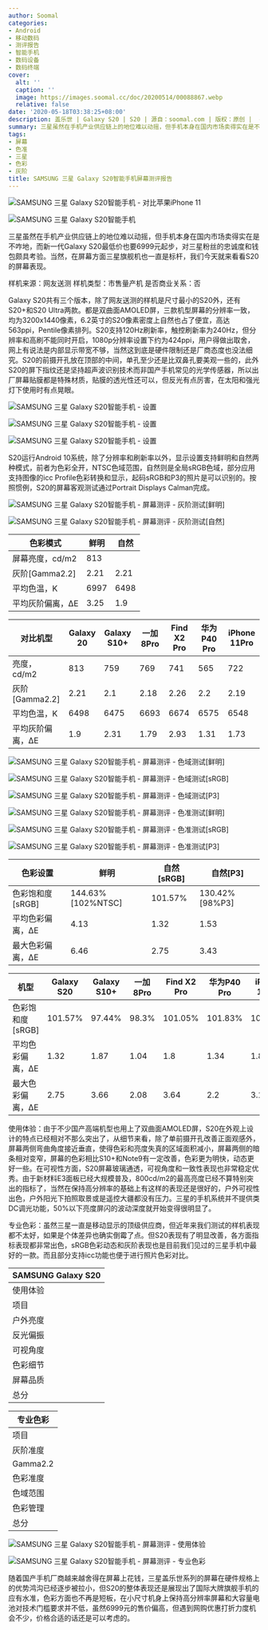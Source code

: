 ```yaml
---
author: Soomal
categories:
- Android
- 移动数码
- 测评报告
- 智能手机
- 数码设备
- 数码终端
cover:
  alt: ''
  caption: ''
  image: https://images.soomal.cc/doc/20200514/00088867.webp
  relative: false
date: '2020-05-18T03:38:25+08:00'
description: 盖乐世 | Galaxy S20 | S20 | 源自：soomal.com | 版权：原创 |  平均/总评分：09.73/146
summary: 三星虽然在手机产业供应链上的地位难以动摇，但手机本身在国内市场卖得实在是不咋地，新一代Galaxy S20最低价也要6999元起步，对三星粉丝的忠诚度和钱包颇具考验。当然，在屏幕方面三星旗舰机也一直是标杆，我们今天就来看看S20的屏幕表现。
tags:
- 屏幕
- 色准
- 三星
- 色彩
- 灰阶
title: SAMSUNG 三星 Galaxy S20智能手机屏幕测评报告
---
```


![SAMSUNG 三星 Galaxy S20智能手机  - 对比苹果iPhone 11](https://images.soomal.cc/doc/20200514/00088869_01.webp)



![SAMSUNG 三星 Galaxy S20智能手机](https://images.soomal.cc/doc/20200514/00088872_01.webp)



三星虽然在手机产业供应链上的地位难以动摇，但手机本身在国内市场卖得实在是不咋地，而新一代Galaxy S20最低价也要6999元起步，对三星粉丝的忠诚度和钱包颇具考验。当然，在屏幕方面三星旗舰机也一直是标杆，我们今天就来看看S20的屏幕表现。



样机来源：网友送测
样机类型：市售量产机
是否商业关系：否



Galaxy S20共有三个版本，除了网友送测的样机是尺寸最小的S20外，还有S20+和S20 Ultra两款。都是双曲面AMOLED屏，三款机型屏幕的分辨率一致，均为3200x1440像素，6.2英寸的S20像素密度上自然也占了便宜，高达563ppi，Pentile像素排列。S20支持120Hz刷新率，触控刷新率为240Hz，但分辨率和高刷不能同时开启，1080p分辨率设置下约为424ppi，用户得做出取舍，网上有说法是内部显示带宽不够，当然这到底是硬件限制还是厂商态度也没法细究。S20的前摄开孔放在顶部的中间，单孔至少还是比双鼻孔要美观一些的，此外S20的屏下指纹还是坚持超声波识别技术而非国产手机常见的光学传感器，所以出厂屏幕贴膜都是特殊材质，贴膜的透光性还可以，但反光有点厉害，在太阳和强光灯下使用时有点晃眼。



![SAMSUNG 三星 Galaxy S20智能手机 - 设置](https://images.soomal.cc/doc/20200518/00088980_01.webp)



![SAMSUNG 三星 Galaxy S20智能手机 - 设置](https://images.soomal.cc/doc/20200518/00088981_01.webp)



![SAMSUNG 三星 Galaxy S20智能手机 - 设置](https://images.soomal.cc/doc/20200518/00088982_01.webp)



S20运行Android 10系统，除了分辨率和刷新率以外，显示设置支持鲜明和自然两种模式，前者为色彩全开，NTSC色域范围，自然则是全局sRGB色域，部分应用支持图像的icc Profile色彩转换和显示，起码sRGB和P3的照片是可以识别的。按照惯例，S20的屏幕客观测试通过Portrait Displays Calman完成。



![SAMSUNG 三星 Galaxy S20智能手机 - 屏幕测评 - 灰阶测试[鲜明]](https://images.soomal.cc/doc/20200518/00088983_01.webp)



![SAMSUNG 三星 Galaxy S20智能手机 - 屏幕测评 - 灰阶测试[自然]](https://images.soomal.cc/doc/20200518/00088984_01.webp)



| 色彩模式 | 鲜明 | 自然 |
| --- | --- | --- |
| 屏幕亮度，cd/m2 | 813 |
| 灰阶[Gamma2.2] | 2.21 | 2.21 |
| 平均色温，K | 6997 | 6498 |
| 平均灰阶偏离，ΔE | 3.25 | 1.9 |



| 对比机型 | Galaxy 20 | Galaxy S10+ | 一加8Pro | Find X2 Pro | 华为P40 Pro | iPhone 11Pro |
| --- | --- | --- | --- | --- | --- | --- |
| 亮度，cd/m2 | 813 | 759 | 769 | 741 | 565 | 722 |
| 灰阶[Gamma2.2] | 2.21 | 2.1 | 2.18 | 2.26 | 2.2 | 2.19 |
| 平均色温，K | 6498 | 6475 | 6693 | 6674 | 6575 | 6548 |
| 平均灰阶偏离，ΔE | 1.9 | 2.31 | 1.79 | 2.93 | 1.31 | 1.73 |



![SAMSUNG 三星 Galaxy S20智能手机 - 屏幕测评 - 色域测试[鲜明]](https://images.soomal.cc/doc/20200518/00088985_01.webp)



![SAMSUNG 三星 Galaxy S20智能手机 - 屏幕测评 - 色域测试[sRGB]](https://images.soomal.cc/doc/20200518/00088986_01.webp)



![SAMSUNG 三星 Galaxy S20智能手机 - 屏幕测评 - 色域测试[P3]](https://images.soomal.cc/doc/20200518/00088987_01.webp)



![SAMSUNG 三星 Galaxy S20智能手机 - 屏幕测评 - 色准测试[鲜明]](https://images.soomal.cc/doc/20200518/00088988_01.webp)



![SAMSUNG 三星 Galaxy S20智能手机 - 屏幕测评 - 色准测试[sRGB]](https://images.soomal.cc/doc/20200518/00088989_01.webp)



![SAMSUNG 三星 Galaxy S20智能手机 - 屏幕测评 - 色准测试[P3]](https://images.soomal.cc/doc/20200518/00088990_01.webp)



| 色彩设置 | 鲜明 | 自然[sRGB] | 自然[P3] |
| --- | --- | --- | --- |
| 色彩饱和度[sRGB] | 144.63%[102%NTSC] | 101.57% | 130.42%[98%P3] |
| 平均色彩偏离，ΔE | 4.13 | 1.32 | 1.53 |
| 最大色彩偏离，ΔE | 6.46 | 2.75 | 3.43 |



| 机型 | Galaxy S20 | Galaxy S10+ | 一加8Pro | Find X2 Pro | 华为P40 Pro | iPhone 11Pro |
| --- | --- | --- | --- | --- | --- | --- |
| 色彩饱和度[sRGB] | 101.57% | 97.44% | 98.3% | 101.05% | 101.83% | 101.54% |
| 平均色彩偏离，ΔE | 1.32 | 1.87 | 1.04 | 1.8 | 1.34 | 1.81 |
| 最大色彩偏离，ΔE | 2.75 | 3.66 | 2.08 | 3.64 | 2.2 | 3.17 |



使用体验：由于不少国产高端机型也用上了双曲面AMOLED屏，S20在外观上设计的特点已经相对不那么突出了，从细节来看，除了单前摄开孔改善正面观感外，屏幕两侧弯曲角度接近垂直，使得色彩和亮度失真的区域面积减小，屏幕两侧的暗条相对变窄，屏幕的色彩相比S10+和Note9有一定改善，色彩更为明快，动态更好一些。在可视性方面，S20屏幕玻璃通透，可视角度和一致性表现也非常稳定优秀。由于新材料E3面板已经大规模普及，800cd/m2的最高亮度已经不算特别突出的指标了，当然在保持高分辨率的基础上有这样的表现还是很好的，户外可视性出色，户外阳光下拍照取景或是遥控大疆都没有压力。三星的手机系统并不提供类DC调光功能，50%以下亮度屏闪的波动深度就开始变得很明显了。



专业色彩：虽然三星一直是移动显示的顶级供应商，但近年来我们测试的样机表现都不太好，如果是个体差异也确实倒霉了点。但S20表现有了明显改善，各方面指标表现都非常出色，sRGB色彩动态和灰阶表现也是目前我们见过的三星手机中最好的一款。而且部分支持icc功能也便于进行照片色彩对比。



| SAMSUNG Galaxy S20 |
| --- |
| 使用体验 |
| 项目 | 表现 | 得分 |
| 户外亮度 | 最高亮度813cd/m2，户外可视性优异 | 15 |
| 反光偏振 | 轻微反光，不影响户外使用 | 10 |
| 可视角度 | 色调轻微偏蓝，画面对比度下降不明显 | 10 |
| 色彩细节 | 色彩明快鲜艳，分辨率高，支持120Hz刷新率 | 15 |
| 屏幕品质 | 50%亮度以下PWM闪烁明显，灰阶差<2 | 7 |
| 总分 |  | 57 |



| 专业色彩 |
| --- |
| 项目 | 成绩 | 得分 |
| 灰阶准度 | ΔE1.9 | 10 |
| Gamma2.2 | 2.21 | 10 |
| 色彩准度 | 平均ΔE1.32，最大ΔE2.75 | 17 |
| 色域范围 | 101.57% | 10 |
| 色彩管理 | 支持NTSC、sRGB和P3，支持icc | 10 |
| 总分 |  | 57 |



![SAMSUNG 三星 Galaxy S20智能手机 - 屏幕测评 - 使用体验](https://images.soomal.cc/doc/20200518/00088991_01.webp)



![SAMSUNG 三星 Galaxy S20智能手机 - 屏幕测评 - 专业色彩](https://images.soomal.cc/doc/20200518/00088992_01.webp)



随着国产手机厂商越来越舍得在屏幕上花钱，三星盖乐世系列的屏幕在硬件规格上的优势鸿沟已经逐步被拉小，但S20的整体表现还是展现出了国际大牌旗舰手机的应有水准，色彩方面也不再是短板，在小尺寸机身上保持高分辨率屏幕和大容量电池对技术门槛要求并不低，虽然6999元的售价偏高，但遇到网购优惠打折力度机会不少，价格合适的话还是可以考虑的。